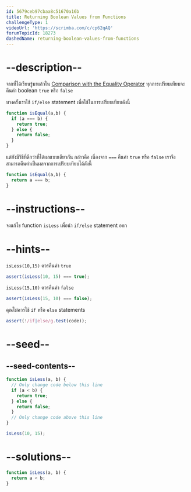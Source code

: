 ```yaml
---
id: 5679ceb97cbaa8c51670a16b
title: Returning Boolean Values from Functions
challengeType: 1
videoUrl: 'https://scrimba.com/c/cp62qAQ'
forumTopicId: 18273
dashedName: returning-boolean-values-from-functions
---
```


# --description--

จากที่ได้เรียนรู้มาแล้วใน [Comparison with the Equality Operator](/learn/javascript-algorithms-and-data-structures/basic-javascript/comparison-with-the-equality-operator) ทุกการเปรียบเทียบจะคืนค่า boolean `true` หรือ `false`

บางครั้งเราใช้ `if/else` statement เพื่อใช้ในการเปรียบเทียบดังนี้ 


```js
function isEqual(a,b) {
  if (a === b) {
    return true;
  } else {
    return false;
  }
}
```

แต่ยังมีวิธีที่ดีกว่าที่ได้ผลแบบเดียวกัน กล่าวคือ เนื่องจาก `===` คืนค่า `true` หรือ `false` เราจึงสามารถคืนค่าเป็นผลจากการเปรียบเทียบได้ดังนี้

```js
function isEqual(a,b) {
  return a === b;
}
```

# --instructions--

จงแก้ไข function `isLess` เพื่อนำ `if/else` statement ออก

# --hints--

`isLess(10,15)` ควรคืนค่า `true`

```js
assert(isLess(10, 15) === true);
```

`isLess(15,10)` ควรคืนค่า `false`

```js
assert(isLess(15, 10) === false);
```

คุณไม่ควรใช้ `if` หรือ `else` statements

```js
assert(!/if|else/g.test(code));
```

# --seed--

## --seed-contents--

```js
function isLess(a, b) {
  // Only change code below this line
  if (a < b) {
    return true;
  } else {
    return false;
  }
  // Only change code above this line
}

isLess(10, 15);
```

# --solutions--

```js
function isLess(a, b) {
  return a < b;
}
```
